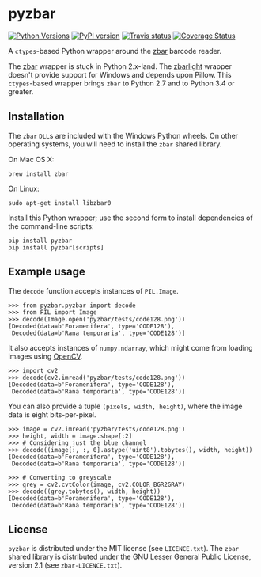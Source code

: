 # pyzbar

[![Python Versions](https://img.shields.io/badge/python-2.7%2C%203.4%2C%203.5-blue.svg)](https://github.com/NaturalHistoryMuseum/pyzbar)
[![PyPI version](https://badge.fury.io/py/pyzbar.svg)](https://badge.fury.io/py/pyzbar)
[![Travis status](https://travis-ci.org/NaturalHistoryMuseum/pyzbar.svg?branch=master)](https://travis-ci.org/NaturalHistoryMuseum/pyzbar)
[![Coverage Status](https://coveralls.io/repos/github/NaturalHistoryMuseum/pyzbar/badge.svg?branch=master)](https://coveralls.io/github/NaturalHistoryMuseum/pyzbar?branch=master)

A `ctypes`-based Python wrapper around the [zbar](http://zbar.sourceforge.net/)
barcode reader.

The
[zbar](https://sourceforge.net/p/zbar/code/ci/default/tree/python/)
wrapper is stuck in Python 2.x-land.
The [zbarlight](https://github.com/Polyconseil/zbarlight/) wrapper doesn't
provide support for Windows and depends upon Pillow.
This `ctypes`-based wrapper brings `zbar` to Python 2.7 and to Python 3.4 or
greater.

## Installation

The `zbar` `DLL`s are included with the Windows Python wheels.
On other operating systems, you will need to install the `zbar` shared library.

On Mac OS X:

```
brew install zbar
```

On Linux:

```
sudo apt-get install libzbar0
```

Install this Python wrapper; use the second form to install dependencies of
the command-line scripts:

```
pip install pyzbar
pip install pyzbar[scripts]
```





## Example usage

The `decode` function accepts instances of `PIL.Image`.

```
>>> from pyzbar.pyzbar import decode
>>> from PIL import Image
>>> decode(Image.open('pyzbar/tests/code128.png'))
[Decoded(data=b'Foramenifera', type='CODE128'),
 Decoded(data=b'Rana temporaria', type='CODE128')]
```

It also accepts instances of `numpy.ndarray`, which might come from loading
images using [OpenCV](http://opencv.org/).

```
>>> import cv2
>>> decode(cv2.imread('pyzbar/tests/code128.png'))
[Decoded(data=b'Foramenifera', type='CODE128'),
 Decoded(data=b'Rana temporaria', type='CODE128')]
```

You can also provide a tuple `(pixels, width, height)`, where the image data
is eight bits-per-pixel.

```
>>> image = cv2.imread('pyzbar/tests/code128.png')
>>> height, width = image.shape[:2]
>>> # Considering just the blue channel
>>> decode((image[:, :, 0].astype('uint8').tobytes(), width, height))
[Decoded(data=b'Foramenifera', type='CODE128'),
 Decoded(data=b'Rana temporaria', type='CODE128')]

>>> # Converting to greyscale
>>> grey = cv2.cvtColor(image, cv2.COLOR_BGR2GRAY)
>>> decode((grey.tobytes(), width, height))
[Decoded(data=b'Foramenifera', type='CODE128'),
 Decoded(data=b'Rana temporaria', type='CODE128')]
```


## License

`pyzbar` is distributed under the MIT license (see `LICENCE.txt`).
The `zbar` shared library is distributed under the GNU Lesser General Public
License, version 2.1 (see `zbar-LICENCE.txt`).
